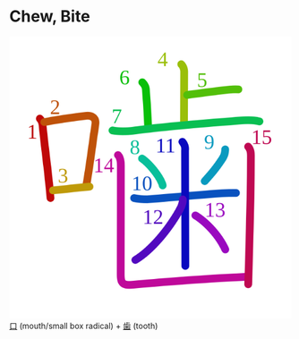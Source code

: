 # Chew, Bite
![噛](../kanji-colorize/565b.svg)
[口](口.md) (mouth/small box radical) + [歯](歯.md) (tooth) 